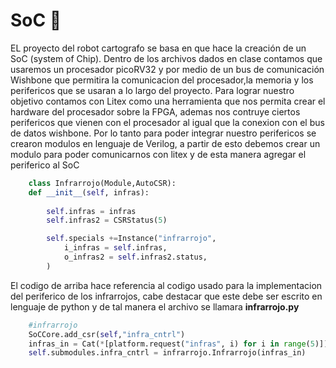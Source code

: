 # SoC :robot:
EL proyecto del robot cartografo se basa en que hace la creación de un SoC (system of Chip). Dentro de los archivos dados en clase contamos que usaremos un procesador picoRV32 y por medio de un bus de comunicación Wishbone que permitira la comunicacion del procesador,la memoria y los perifericos que se usaran a lo largo del proyecto. Para lograr nuestro objetivo contamos con Litex como una herramienta que nos permita crear el hardware del procesador sobre la FPGA, ademas nos contruye ciertos perifericos que vienen con el procesador al igual que la conexion con el bus de datos wishbone. Por lo tanto para poder integrar nuestro perifericos se crearon modulos en lenguaje de Verilog, a partir de esto debemos crear un modulo para poder comunicarnos con litex y de esta manera agregar el periferico al SoC 

```python
    class Infrarrojo(Module,AutoCSR):
    def __init__(self, infras):
     
        self.infras = infras
        self.infras2 = CSRStatus(5)

        self.specials +=Instance("infrarrojo",
            i_infras = self.infras,
            o_infras2 = self.infras2.status,
        )
 ```
El codigo de arriba hace referencia al codigo usado para la implementacion del periferico de los infrarrojos, cabe destacar que este debe ser escrito en lenguaje de python y de tal manera el archivo se llamara **infrarrojo.py**


```python
    #infrarrojo
    SoCCore.add_csr(self,"infra_cntrl")
    infras_in = Cat(*[platform.request("infras", i) for i in range(5)])
    self.submodules.infra_cntrl = infrarrojo.Infrarrojo(infras_in)
```    
